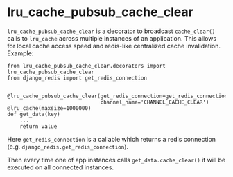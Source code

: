 # lru_cache_pubsub_cache_clear
`lru_cache_pubsub_cache_clear` is a decorator to broadcast `cache_clear()` calls to `lru_cache` across
multiple instances of an application. This allows for local cache access speed and redis-like centralized cache invalidation. Example:

```
from lru_cache_pubsub_cache_clear.decorators import lru_cache_pubsub_cache_clear
from django_redis import get_redis_connection


@lru_cache_pubsub_cache_clear(get_redis_connection=get_redis_connection,
                              channel_name='CHANNEL_CACHE_CLEAR')
@lru_cache(maxsize=1000000)
def get_data(key)
    ...
    return value
```
Here `get_redis_connection` is a callable which returns a redis connection (e.g. `django_redis.get_redis_connection`).


Then every time one of app instances calls `get_data.cache_clear()` it will be executed on all connected instances.